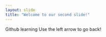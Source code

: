 ```yaml
---
layout: slide
title: "Welcome to our second slide!"
---
```

Github learning 
Use the left arrow to go back!
